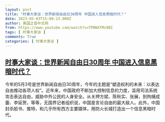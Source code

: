 ```yaml
---
layout: post
title: "时事大家谈：世界新闻自由日30周年 中国进入信息黑暗时代？"
date: 2023-05-03T15:09:13.000Z
author: 美国之音中文网
from: https://www.youtube.com/watch?v=TPNNXfMs9BI
tags: [ 时事大家谈 ]
comments: True
categories: [ 时事大家谈 ]
---
```

<!--1683126553000-->
[时事大家谈：世界新闻自由日30周年 中国进入信息黑暗时代？](https://www.youtube.com/watch?v=TPNNXfMs9BI)
------

<div>
今年的5月3号是世界新闻自由日30周年，今年的主题是“塑造权利的未来：以表达自由推动各项人权”。近年来，中国政府不断加大控制信息的力度，滥用司法系统攻击表达自由，威胁中外公民的人身安全。从关押方斌、陈秋实、张展，到拘捕成蕾、李延贺，等等，无国界记者组织说，中国是言论自由的最大敌人。此外，中国封杀脸书、推特，和几乎所有西方主要媒体，用防火长城打造出一个信息黑暗时代。
</div>
